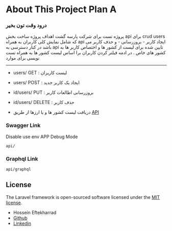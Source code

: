 # About This Project Plan A

### درود وقت تون بخیر 
پروژه تست برای شرکت پارسه گشت اهداف پروژه ساخت بخش api برای crud users
که شامل نمایش کلی کاربران به همراه api ایجاد کاربر - بروزرسانی - و حذف کاربر می باشد 
در کنار دسترسی به api تایین شده برای لیست از کشور ها و اختصاص کاربر ها به کشور های خاص .
در ادمه فیلتر کردن کاربران برا اساس لیست کشور ها به همراه تست نویسی برای موارد 

-----------
- users/ GET : لیست کاربران
- users/ POST : ایجاد یک کاربر جدید
- id/users/ PUT : بروزرسانی اطالعات کاربر  
-  id/users/ DELETE : حذف کاربر
  
- دریافت لیست کشور ها و یا ارزها از طریق
[API](https://restcountries.com/)

### Swagger Link
Disable use env APP Debug Mode
```
api/
```
### Graphql Link
```
api/graphql
```


## License

The Laravel framework is open-sourced software licensed under the [MIT license](https://opensource.org/licenses/MIT).


- Hossein Eftekharrad
- [Github](https://github.com/gcorp-llc)
- [Linkedin](https://www.linkedin.com/in/hossein-eftekharrad/)
